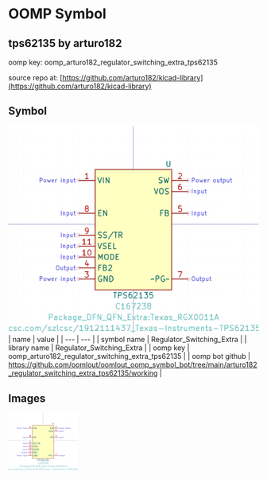 # OOMP Symbol  
## tps62135  by arturo182  
  
oomp key: oomp_arturo182_regulator_switching_extra_tps62135  
  
source repo at: [https://github.com/arturo182/kicad-library](https://github.com/arturo182/kicad-library)  
## Symbol  
  
[![working.png](working_600.png)](working.png)  
| name | value | 
| --- | --- | 
| symbol name | Regulator_Switching_Extra | 
| library name | Regulator_Switching_Extra | 
| oomp key | oomp_arturo182_regulator_switching_extra_tps62135 | 
| oomp bot github | https://github.com/oomlout/oomlout_oomp_symbol_bot/tree/main/arturo182_regulator_switching_extra_tps62135/working | 
## Images  
  
[![working.png](working_140.png)](working.png)  
